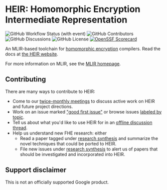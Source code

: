 # HEIR: Homomorphic Encryption Intermediate Representation

![GitHub Workflow Status (with event)](https://img.shields.io/github/actions/workflow/status/google/heir/build_and_test.yml)
![GitHub Contributors](https://img.shields.io/github/contributors/google/heir)
![GitHub Discussions](https://img.shields.io/github/discussions/google/heir)
![GitHub License](https://img.shields.io/github/license/google/heir)
[![OpenSSF Scorecard](https://api.securityscorecards.dev/projects/github.com/google/heir/badge)](https://securityscorecards.dev/viewer/?uri=github.com/google/heir)

An MLIR-based toolchain for
[homomorphic encryption](https://en.wikipedia.org/wiki/Homomorphic_encryption)
compilers. Read the docs at [the HEIR website](https://heir.dev).

For more information on MLIR, see the [MLIR homepage](https://mlir.llvm.org/).

## Contributing

There are many ways to contribute to HEIR:

-   Come to our [twice-monthly meetings](https://heir.dev/community/) to discuss
    active work on HEIR and future project directions.
-   Work on an issue marked
    ["good first issue"](https://github.com/google/heir/issues?q=is%3Aopen+is%3Aissue+label%3A%22good+first+issue%22)
    or browse issues [labeled by topic](https://github.com/google/heir/labels).
-   Tell us about what you'd like to use HEIR for in an
    [offline discussion thread](https://github.com/google/heir/discussions).
-   Help us understand new FHE research: either
    -   Read a paper tagged under
        [research synthesis](https://github.com/google/heir/labels/research%20synthesis)
        and summarize the novel techniques that could be ported to HEIR.
    -   File new issues under
        [research synthesis](https://github.com/google/heir/labels/research%20synthesis)
        to alert us of papers that should be investigated and incorporated into
        HEIR.

## Support disclaimer

This is not an officially supported Google product.
